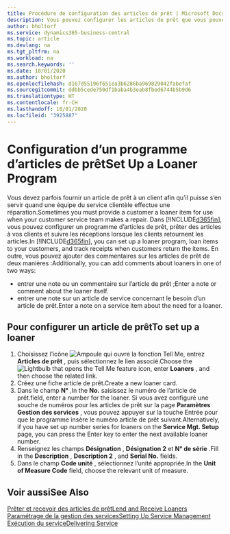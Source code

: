 ```yaml
---
title: Procédure de configuration des articles de prêt | Microsoft Docs
description: Vous pouvez configurer les articles de prêt que vous pouvez prêter aux clients afin de remplacer les articles de service lors de leur maintenance.
author: bholtorf
ms.service: dynamics365-business-central
ms.topic: article
ms.devlang: na
ms.tgt_pltfrm: na
ms.workload: na
ms.search.keywords: ''
ms.date: 10/01/2020
ms.author: bholtorf
ms.openlocfilehash: d167d55196f651ea3b6286ba969829042fabefaf
ms.sourcegitcommit: ddbb5cede750df1baba4b3eab8fbed6744b5b9d6
ms.translationtype: HT
ms.contentlocale: fr-CH
ms.lasthandoff: 10/01/2020
ms.locfileid: "3925887"
---
```

# <a name="set-up-a-loaner-program"></a><span data-ttu-id="260f1-103">Configuration d’un programme d’articles de prêt</span><span class="sxs-lookup"><span data-stu-id="260f1-103">Set Up a Loaner Program</span></span>
<span data-ttu-id="260f1-104">Vous devez parfois fournir un article de prêt à un client afin qu’il puisse s’en servir quand une équipe du service clientèle effectue une réparation.</span><span class="sxs-lookup"><span data-stu-id="260f1-104">Sometimes you must provide a customer a loaner item for use when your customer service team makes a repair.</span></span> <span data-ttu-id="260f1-105">Dans [!INCLUDE[d365fin](includes/d365fin_md.md)], vous pouvez configurer un programme d’articles de prêt, prêter des articles à vos clients et suivre les réceptions lorsque les clients retournent les articles.</span><span class="sxs-lookup"><span data-stu-id="260f1-105">In [!INCLUDE[d365fin](includes/d365fin_md.md)], you can set up a loaner program, loan items to your customers, and track receipts when customers return the items.</span></span> <span data-ttu-id="260f1-106">En outre, vous pouvez ajouter des commentaires sur les articles de prêt de deux manières :</span><span class="sxs-lookup"><span data-stu-id="260f1-106">Additionally, you can add comments about loaners in one of two ways:</span></span>  
  
* <span data-ttu-id="260f1-107">entrer une note ou un commentaire sur l’article de prêt ;</span><span class="sxs-lookup"><span data-stu-id="260f1-107">Enter a note or comment about the loaner itself.</span></span>  
* <span data-ttu-id="260f1-108">entrer une note sur un article de service concernant le besoin d’un article de prêt.</span><span class="sxs-lookup"><span data-stu-id="260f1-108">Enter a note on a service item about the need for a loaner.</span></span>  

## <a name="to-set-up-a-loaner"></a><span data-ttu-id="260f1-109">Pour configurer un article de prêt</span><span class="sxs-lookup"><span data-stu-id="260f1-109">To set up a loaner</span></span>  
1. <span data-ttu-id="260f1-110">Choisissez l’icône ![Ampoule qui ouvre la fonction Tell Me](media/ui-search/search_small.png "Dites-moi ce que vous voulez faire"), entrez **Articles de prêt** , puis sélectionnez le lien associé.</span><span class="sxs-lookup"><span data-stu-id="260f1-110">Choose the ![Lightbulb that opens the Tell Me feature](media/ui-search/search_small.png "Tell me what you want to do") icon, enter **Loaners** , and then choose the related link.</span></span>  
2. <span data-ttu-id="260f1-111">Créez une fiche article de prêt.</span><span class="sxs-lookup"><span data-stu-id="260f1-111">Create a new loaner card.</span></span> 
3. <span data-ttu-id="260f1-112">Dans le champ **N°** ,</span><span class="sxs-lookup"><span data-stu-id="260f1-112">In the **No.**</span></span> <span data-ttu-id="260f1-113">saisissez le numéro de l’article de prêt.</span><span class="sxs-lookup"><span data-stu-id="260f1-113">field, enter a number for the loaner.</span></span> <span data-ttu-id="260f1-114">Si vous avez configuré une souche de numéros pour les articles de prêt sur la page **Paramètres Gestion des services** , vous pouvez appuyer sur la touche Entrée pour que le programme insère le numéro article de prêt suivant.</span><span class="sxs-lookup"><span data-stu-id="260f1-114">Alternatively, if you have set up number series for loaners on the **Service Mgt. Setup** page, you can press the Enter key to enter the next available loaner number.</span></span>  
4. <span data-ttu-id="260f1-115">Renseignez les champs **Désignation** , **Désignation 2** et **N° de série** .</span><span class="sxs-lookup"><span data-stu-id="260f1-115">Fill in the **Description** , **Description 2** , and **Serial No.** fields.</span></span>  
5. <span data-ttu-id="260f1-116">Dans le champ **Code unité** , sélectionnez l’unité appropriée.</span><span class="sxs-lookup"><span data-stu-id="260f1-116">In the **Unit of Measure Code** field, choose the relevant unit of measure.</span></span>  
  
## <a name="see-also"></a><span data-ttu-id="260f1-117">Voir aussi</span><span class="sxs-lookup"><span data-stu-id="260f1-117">See Also</span></span>
[<span data-ttu-id="260f1-118">Prêter et recevoir des articles de prêt</span><span class="sxs-lookup"><span data-stu-id="260f1-118">Lend and Receive Loaners</span></span>](service-how-to-lend-receive-loaners.md)  
[<span data-ttu-id="260f1-119">Paramétrage de la gestion des services</span><span class="sxs-lookup"><span data-stu-id="260f1-119">Setting Up Service Management</span></span>](service-setup-service.md)  
[<span data-ttu-id="260f1-120">Exécution du service</span><span class="sxs-lookup"><span data-stu-id="260f1-120">Delivering Service</span></span>](service-deliver-service.md)  

